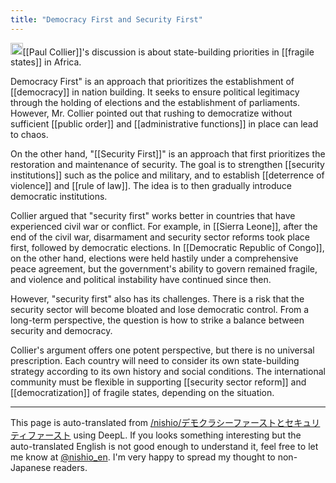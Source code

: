 ```yaml
---
title: "Democracy First and Security First"
---
```


<img src='https://scrapbox.io/api/pages/nishio-en/claude/icon' alt='claude.icon' height="19.5"/>[[Paul Collier]]'s discussion is about state-building priorities in [[fragile states]] in Africa.

Democracy First" is an approach that prioritizes the establishment of [[democracy]] in nation building. It seeks to ensure political legitimacy through the holding of elections and the establishment of parliaments. However, Mr. Collier pointed out that rushing to democratize without sufficient [[public order]] and [[administrative functions]] in place can lead to chaos.

On the other hand, "[[Security First]]" is an approach that first prioritizes the restoration and maintenance of security. The goal is to strengthen [[security institutions]] such as the police and military, and to establish [[deterrence of violence]] and [[rule of law]]. The idea is to then gradually introduce democratic institutions.

Collier argued that "security first" works better in countries that have experienced civil war or conflict. For example, in [[Sierra Leone]], after the end of the civil war, disarmament and security sector reforms took place first, followed by democratic elections. In [[Democratic Republic of Congo]], on the other hand, elections were held hastily under a comprehensive peace agreement, but the government's ability to govern remained fragile, and violence and political instability have continued since then.

However, "security first" also has its challenges. There is a risk that the security sector will become bloated and lose democratic control. From a long-term perspective, the question is how to strike a balance between security and democracy.

Collier's argument offers one potent perspective, but there is no universal prescription. Each country will need to consider its own state-building strategy according to its own history and social conditions. The international community must be flexible in supporting [[security sector reform]] and [[democratization]] of fragile states, depending on the situation.

---
This page is auto-translated from [/nishio/デモクラシーファーストとセキュリティファースト](https://scrapbox.io/nishio/デモクラシーファーストとセキュリティファースト) using DeepL. If you looks something interesting but the auto-translated English is not good enough to understand it, feel free to let me know at [@nishio_en](https://twitter.com/nishio_en). I'm very happy to spread my thought to non-Japanese readers.